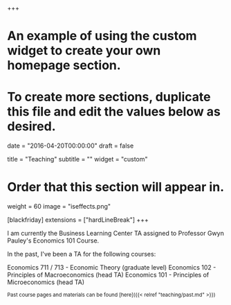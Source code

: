 +++
# An example of using the custom widget to create your own homepage section.
# To create more sections, duplicate this file and edit the values below as desired.

date = "2016-04-20T00:00:00"
draft = false

title = "Teaching"
subtitle = ""
widget = "custom"

# Order that this section will appear in.
weight = 60
image = "iseffects.png"

[blackfriday]
  extensions = ["hardLineBreak"]
+++

I am currently the Business Learning Center TA assigned to Professor Gwyn Pauley's Economics 101 Course.

In the past, I've been a TA for the following courses:

Economics 711 / 713 - Economic Theory (graduate level)
Economics 102 - Principles of Macroeconomics (head TA)
Economics 101 - Principles of Microeconomics (head TA)

<sup> 
Past course pages and materials can be found [here]({{< relref "teaching/past.md" >}})
</sup>
